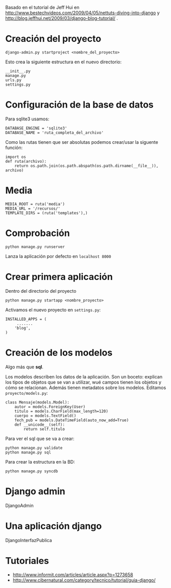 

Basado en el tutorial de Jeff Hui en http://www.bestechvideos.com/2009/04/05/nettuts-diving-into-django y http://blog.jeffhui.net/2009/03/django-blog-tutorial/ .

# Creación del proyecto #
```
django-admin.py startproject <nombre_del_proyecto>
```
Esto crea la siguiente estructura en el nuevo directorio:
```
__init__.py
manage.py
urls.py
settings.py
```
# Configuración de la base de datos #
Para sqlite3 usamos:
```
DATABASE_ENGINE = 'sqlite3'
DATABASE_NAME = 'ruta_completa_del_archivo'  
```
Como las rutas tienen que ser absolutas podemos crear/usar la siguente función:
```
import os
def ruta(archivo):
    return os.path.join(os.path.abspath(os.path.dirname(__file__)), archivo)
```
# Media #
```
MEDIA_ROOT = ruta('media')
MEDIA_URL = '/recursos/'
TEMPLATE_DIRS = (ruta('templates'),)
```
# Comprobación #
```
python manage.py runserver
```
Lanza la aplicación por defecto en `localhost 8000`
# Crear primera aplicación #
Dentro del directorio del proyecto
```
python manage.py startapp <nombre_proyecto>
```
Activamos el nuevo proyecto en `settings.py`:
```
INSTALLED_APPS = (
     .......
    'blog',
)
```
# Creación de los modelos #
Algo más que **sql**.

Los modelos describen los datos de la aplicación. Son un boceto: explican los tipos de objetos que se van a utilizar, wué campos tienen los objetos y cómo se relacionan. Además tienen metadatos sobre los modelos.
Editamos `proyecto/models.py`:
```
class Mensaje(models.Model):
    autor = models.ForeignKey(User)
    titulo = models.CharField(max_length=120)
    cuerpo = models.TextField()
    fech_pub = models.DateTimeField(auto_now_add=True)
    def __unicode__(self):
        return self.titulo
```
Para ver el sql que se va a crear:
```
python manage.py validate
python manage.py sql
```
Para crear la estructura en la BD:
```
python manage.py syncdb
```

# Django admin #
DjangoAdmin

# Una aplicación django #
DjangoInterfazPublica

# Tutoriales #
  * http://www.informit.com/articles/article.aspx?p=1273658
  * http://www.cibernatural.com/category/tecnico/tutorial/guia-django/